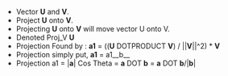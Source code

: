 * Vector __U__ and __V__.
* Project __U__ onto __V__.
* Projecting __U__ onto __V__ will move vector U onto V.
* Denoted Proj_V __U__
* Projection Found by : __a1__ =  ((__U__ DOTPRODUCT __V__) / ||__V__||^2) * __V__
* Projection simply put, __a1__ = a1__b__
* Projection a1 = |__a__| Cos Theta = __a__ DOT __b__ = __a__ DOT __b__/|__b__|